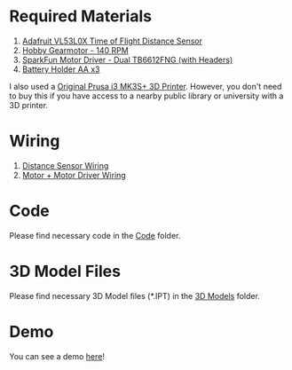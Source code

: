 # Required Materials

1. [Adafruit VL53L0X Time of Flight Distance Sensor](https://www.adafruit.com/product/3317)
2. [Hobby Gearmotor - 140 RPM](https://www.sparkfun.com/products/21245)
3. [SparkFun Motor Driver - Dual TB6612FNG (with Headers)](https://www.sparkfun.com/products/14450)
4. [Battery Holder AA x3](https://secure.sayal.com/STORE4/prodetails.php?SKU=251505)

I also used a [Original Prusa i3 MK3S+ 3D Printer](https://www.prusa3d.com/product/original-prusa-i3-mk3s-3d-printer-kit/). However, you don't need to buy this if you have access to a nearby public library or university with a 3D printer.

# Wiring

1. [Distance Sensor Wiring](https://github.com/Skilledgamer101/Projects/files/11860400/Distance.Sensor.Wiring.pdf)
2. [Motor + Motor Driver Wiring](https://www.youtube.com/watch?v=3LBiyBTnt7g&ab_channel=Maker%27sDigest)

# Code

Please find necessary code in the [Code](https://github.com/Skilledgamer101/Projects/tree/eda5c85c7739ee2cfd5552e7436c3e5ae78f68ef/Automatic%20Desk%20Fan/Code) folder.

# 3D Model Files

Please find necessary 3D Model files (*.IPT) in the [3D Models](https://github.com/Skilledgamer101/Projects/tree/a338ef0adef88d95d98a4e754e62312acccbad33/Automatic%20Desk%20Fan/3D%20Models) folder.

# Demo

You can see a demo [here](https://www.linkedin.com/posts/mansoor-lunawadi_raspberrypi-motor-sensor-activity-7079462152192806914-q6F5?utm_source=share&utm_medium=member_desktop)!
